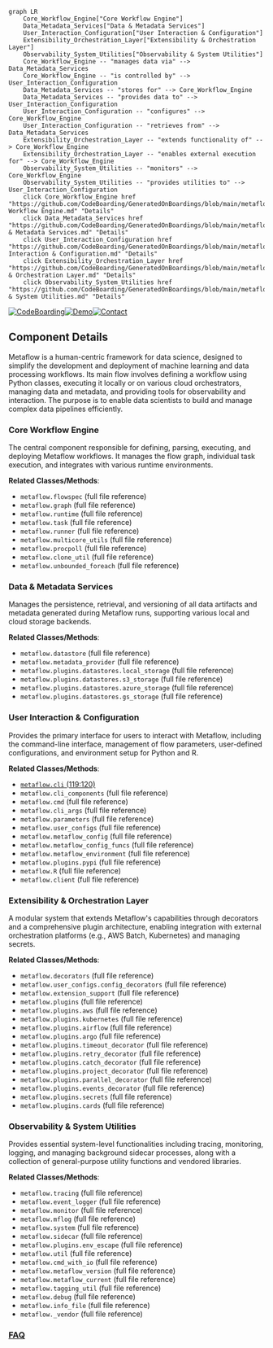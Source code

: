 ```mermaid
graph LR
    Core_Workflow_Engine["Core Workflow Engine"]
    Data_Metadata_Services["Data & Metadata Services"]
    User_Interaction_Configuration["User Interaction & Configuration"]
    Extensibility_Orchestration_Layer["Extensibility & Orchestration Layer"]
    Observability_System_Utilities["Observability & System Utilities"]
    Core_Workflow_Engine -- "manages data via" --> Data_Metadata_Services
    Core_Workflow_Engine -- "is controlled by" --> User_Interaction_Configuration
    Data_Metadata_Services -- "stores for" --> Core_Workflow_Engine
    Data_Metadata_Services -- "provides data to" --> User_Interaction_Configuration
    User_Interaction_Configuration -- "configures" --> Core_Workflow_Engine
    User_Interaction_Configuration -- "retrieves from" --> Data_Metadata_Services
    Extensibility_Orchestration_Layer -- "extends functionality of" --> Core_Workflow_Engine
    Extensibility_Orchestration_Layer -- "enables external execution for" --> Core_Workflow_Engine
    Observability_System_Utilities -- "monitors" --> Core_Workflow_Engine
    Observability_System_Utilities -- "provides utilities to" --> User_Interaction_Configuration
    click Core_Workflow_Engine href "https://github.com/CodeBoarding/GeneratedOnBoardings/blob/main/metaflow/Core Workflow Engine.md" "Details"
    click Data_Metadata_Services href "https://github.com/CodeBoarding/GeneratedOnBoardings/blob/main/metaflow/Data & Metadata Services.md" "Details"
    click User_Interaction_Configuration href "https://github.com/CodeBoarding/GeneratedOnBoardings/blob/main/metaflow/User Interaction & Configuration.md" "Details"
    click Extensibility_Orchestration_Layer href "https://github.com/CodeBoarding/GeneratedOnBoardings/blob/main/metaflow/Extensibility & Orchestration Layer.md" "Details"
    click Observability_System_Utilities href "https://github.com/CodeBoarding/GeneratedOnBoardings/blob/main/metaflow/Observability & System Utilities.md" "Details"
```
[![CodeBoarding](https://img.shields.io/badge/Generated%20by-CodeBoarding-9cf?style=flat-square)](https://github.com/CodeBoarding/GeneratedOnBoardings)[![Demo](https://img.shields.io/badge/Try%20our-Demo-blue?style=flat-square)](https://www.codeboarding.org/demo)[![Contact](https://img.shields.io/badge/Contact%20us%20-%20contact@codeboarding.org-lightgrey?style=flat-square)](mailto:contact@codeboarding.org)

## Component Details

Metaflow is a human-centric framework for data science, designed to simplify the development and deployment of machine learning and data processing workflows. Its main flow involves defining a workflow using Python classes, executing it locally or on various cloud orchestrators, managing data and metadata, and providing tools for observability and interaction. The purpose is to enable data scientists to build and manage complex data pipelines efficiently.

### Core Workflow Engine
The central component responsible for defining, parsing, executing, and deploying Metaflow workflows. It manages the flow graph, individual task execution, and integrates with various runtime environments.


**Related Classes/Methods**:

- `metaflow.flowspec` (full file reference)
- `metaflow.graph` (full file reference)
- `metaflow.runtime` (full file reference)
- `metaflow.task` (full file reference)
- `metaflow.runner` (full file reference)
- `metaflow.multicore_utils` (full file reference)
- `metaflow.procpoll` (full file reference)
- `metaflow.clone_util` (full file reference)
- `metaflow.unbounded_foreach` (full file reference)


### Data & Metadata Services
Manages the persistence, retrieval, and versioning of all data artifacts and metadata generated during Metaflow runs, supporting various local and cloud storage backends.


**Related Classes/Methods**:

- `metaflow.datastore` (full file reference)
- `metaflow.metadata_provider` (full file reference)
- `metaflow.plugins.datastores.local_storage` (full file reference)
- `metaflow.plugins.datastores.s3_storage` (full file reference)
- `metaflow.plugins.datastores.azure_storage` (full file reference)
- `metaflow.plugins.datastores.gs_storage` (full file reference)


### User Interaction & Configuration
Provides the primary interface for users to interact with Metaflow, including the command-line interface, management of flow parameters, user-defined configurations, and environment setup for Python and R.


**Related Classes/Methods**:

- <a href="https://github.com/netflix/metaflow/blob/master/metaflow/cli.py#L119-L120" target="_blank" rel="noopener noreferrer">`metaflow.cli` (119:120)</a>
- `metaflow.cli_components` (full file reference)
- `metaflow.cmd` (full file reference)
- `metaflow.cli_args` (full file reference)
- `metaflow.parameters` (full file reference)
- `metaflow.user_configs` (full file reference)
- `metaflow.metaflow_config` (full file reference)
- `metaflow.metaflow_config_funcs` (full file reference)
- `metaflow.metaflow_environment` (full file reference)
- `metaflow.plugins.pypi` (full file reference)
- `metaflow.R` (full file reference)
- `metaflow.client` (full file reference)


### Extensibility & Orchestration Layer
A modular system that extends Metaflow's capabilities through decorators and a comprehensive plugin architecture, enabling integration with external orchestration platforms (e.g., AWS Batch, Kubernetes) and managing secrets.


**Related Classes/Methods**:

- `metaflow.decorators` (full file reference)
- `metaflow.user_configs.config_decorators` (full file reference)
- `metaflow.extension_support` (full file reference)
- `metaflow.plugins` (full file reference)
- `metaflow.plugins.aws` (full file reference)
- `metaflow.plugins.kubernetes` (full file reference)
- `metaflow.plugins.airflow` (full file reference)
- `metaflow.plugins.argo` (full file reference)
- `metaflow.plugins.timeout_decorator` (full file reference)
- `metaflow.plugins.retry_decorator` (full file reference)
- `metaflow.plugins.catch_decorator` (full file reference)
- `metaflow.plugins.project_decorator` (full file reference)
- `metaflow.plugins.parallel_decorator` (full file reference)
- `metaflow.plugins.events_decorator` (full file reference)
- `metaflow.plugins.secrets` (full file reference)
- `metaflow.plugins.cards` (full file reference)


### Observability & System Utilities
Provides essential system-level functionalities including tracing, monitoring, logging, and managing background sidecar processes, along with a collection of general-purpose utility functions and vendored libraries.


**Related Classes/Methods**:

- `metaflow.tracing` (full file reference)
- `metaflow.event_logger` (full file reference)
- `metaflow.monitor` (full file reference)
- `metaflow.mflog` (full file reference)
- `metaflow.system` (full file reference)
- `metaflow.sidecar` (full file reference)
- `metaflow.plugins.env_escape` (full file reference)
- `metaflow.util` (full file reference)
- `metaflow.cmd_with_io` (full file reference)
- `metaflow.metaflow_version` (full file reference)
- `metaflow.metaflow_current` (full file reference)
- `metaflow.tagging_util` (full file reference)
- `metaflow.debug` (full file reference)
- `metaflow.info_file` (full file reference)
- `metaflow._vendor` (full file reference)




### [FAQ](https://github.com/CodeBoarding/GeneratedOnBoardings/tree/main?tab=readme-ov-file#faq)